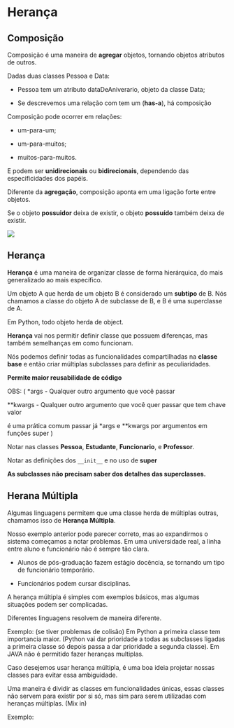 # Herança

## Composição

Composição é uma maneira de **agregar** objetos, tornando objetos atributos de outros.


Dadas duas classes Pessoa e Data:

- Pessoa tem um atributo dataDeAniverario, objeto da classe Data;

- Se descrevemos uma relação com tem um (**has-a**), há composição 

Composição pode ocorrer em relações:

- um-para-um;

- um-para-muitos;

- muitos-para-muitos.

E podem ser **unidirecionais** ou **bidirecionais**, dependendo das especificidades dos papéis.

Diferente da **agregação**, composição aponta em uma ligação forte entre objetos.

Se o objeto **possuidor** deixa de existir, o objeto **possuído** também deixa de existir.

<img src=".assets/arvfolha.jpg">

## Herança

**Herança** é uma maneira de organizar classe de forma hierárquica, do mais generalizado ao mais específico.

Um objeto A que herda de um objeto B é considerado um **subtipo** de B. Nós chamamos a classe do objeto A de subclasse de B, e B é uma superclasse de A.

Em Python, todo objeto herda de object.

**Herança** vai nos permitir definir classe que possuem diferenças, mas também semelhanças em como funcionam.

Nós podemos definir todas as funcionalidades compartilhadas na **classe base** e então criar múltiplas subclasses para definir as peculiaridades.

**Permite maior reusabilidade de código**

OBS: 
(
*args  - Qualquer outro argumento que você passar

**kwargs - Qualquer outro argumento que você quer passar que tem chave valor

é uma prática comum passar já *args e **kwargs por argumentos em funções super
)


Notar nas classes **Pessoa**, **Estudante**, **Funcionario**, e **Professor**.

Notar as definições dos ```__init__``` e no uso de **super**

**As subclasses não precisam saber dos detalhes das superclasses.**

## Herana Múltipla

Algumas linguagens permitem que uma classe herda de múltiplas outras, chamamos isso de **Herança Múltipla**.

Nosso exemplo anterior pode parecer correto, mas ao expandirmos o sistema começamos a notar problemas. Em uma universidade real, a linha entre aluno e funcionário não é sempre tão clara.

- Alunos de pós-graduação fazem estágio docência, se tornando um tipo de funcionário temporário.

- Funcionários podem cursar disciplinas.

A herança múltipla é simples com exemplos básicos, mas algumas situações podem ser complicadas.

Diferentes linguagens resolvem de maneira diferente.

Exemplo: (se tiver problemas de colisão) Em Python a primeira classe tem importancia maior. (Python vai dar prioridade a todas as subclasses ligadas a primeira classe só depois passa a dar prioridade a segunda classe). Em JAVA não é permitido fazer heranças multiplas.


Caso desejemos usar herança múltipla, é uma boa ideia projetar nossas classes para evitar essa ambiguidade.

Uma maneira é dividir as classes em funcionalidades únicas, essas classes não servem para existir por si só, mas sim para serem utilizadas com heranças múltiplas. (Mix in)

Exemplo: